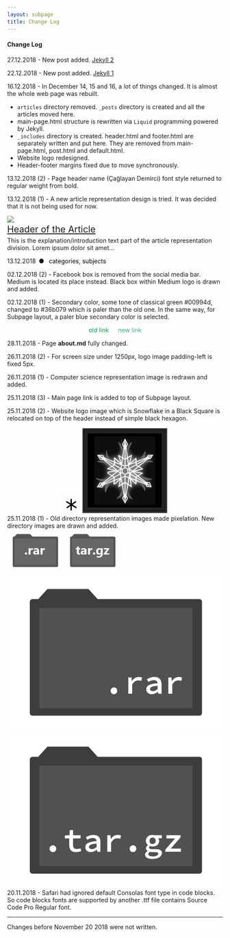 ```yaml
---
layout: subpage
title: Change Log
---
```


#### Change Log

27.12.2018 - New post added. [Jekyll 2](http://caglayandemirci.com/jekyll-2)

22.12.2018 - New post added. [Jekyll 1](http://caglayandemirci.com/jekyll-1)

16.12.2018 - In December 14, 15 and 16, a lot of things changed. It is almost the whole web page was rebuilt.

- `articles` directory removed. `_posts` directory is created and all the articles moved here. 
- main-page.html structure is rewritten via `Liquid` programming powered by Jekyll. 
- `_includes` directory is created. header.html and footer.html are separately written and put here. They are removed from main-page.html, post.html and default.html. 
- Website logo redesigned.
- Header-footer margins fixed due to move synchronously.

13.12.2018 (2) - Page header name (Çağlayan Demirci) font style returned to regular weight from bold.

13.12.2018 (1) - A new article representation design is tried. It was decided that it is not being used for now.

<div class="article_representation"> <!-- ar.rep. -->
    <div><img src="https://pbs.twimg.com/media/CcvcLQvW0AAlEtL.jpg"></div>
    <div class="article_representation_text">
        <a href="" style="font-size:1.5em;">Header of the Article</a>
        <p style="font-size: 1em; margin-top: 5px;">
            This is the explanation/introduction text part of the article representation division. Lorem ipsum dolor sit amet... 
        </p>
        <p class="article_representation_date">13.12.2018&ensp;&#9679;&ensp;
            <span style="color: black; font-style: bold;">categories, subjects</span>
        </p>
    </div>
</div> <!-- /ar.rep. -->

02.12.2018 (2) - Facebook box is removed from the social media bar. Medium is located its place instead. Black box within Medium logo is drawn and added.

02.12.2018 (1) - Secondary color, some tone of classical green #00994d, changed to #36b079 which is paler than the old one. In the same way, for Subpage layout, a paler blue secondary color is selected.

<div style="text-align: center;">
    <p style="color: #00994d;">old link &emsp; <span style="color: #36b079">new link</span>
    </p>
</div>


28.11.2018 - Page **about.md** fully changed.

26.11.2018 (2) - For screen size under 1250px, logo image padding-left is fixed 5px.

26.11.2018 (1) - Computer science representation image is redrawn and added.

25.11.2018 (3) - Main page link is added to top of Subpage layout.

25.11.2018 (2) - Website logo image which is Snowflake in a Black Square is relocated on top of the header instead of simple black hexagon.

<div style="display: inline-block;
			width: 100%;
			text-align: center;">
<img class="icon" src="../images/hexagon.png">
<img class="icon" src="../images/siteicon2.2.png">
</div>
25.11.2018 (1) - Old directory representation images made pixelation. New directory images are drawn and added.

<div class="dir_zone">
<img class="dir" src="../images/dir_rar.png">
<img class="dir" src="../images/dir_targz.png">
<img class="dir" src="../cs/dir_rar.png">
<img class="dir" src="../cs/dir_targz.png">
</div>
20.11.2018 - Safari had ignored default Consolas font type in code blocks. So code blocks fonts are supported by another .ttf file contains Source Code Pro Regular font. 

---

Changes before November 20 2018 were not written.